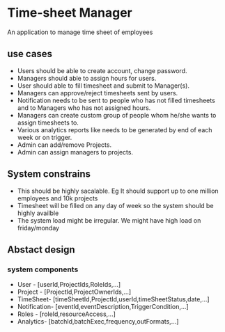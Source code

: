 # Time-sheet Manager
An application to manage time sheet of employees

## use cases
* Users should be able to create account, change password.
* Managers should able to assign hours for users.
* User should able to fill timesheet and submit to Manager(s).
* Managers can approve/reject timesheets sent by users.
* Notification needs to be sent to people who has not filled timesheets and to Managers who has not assigned hours.
* Managers can create custom group of people whom he/she wants to assign timesheets to.
* Various analytics reports like needs to be generated by end of each week or on trigger.
* Admin can add/remove Projects.
* Admin can assign managers to projects.

## System constrains
* This should be highly sacalable. Eg It should support up to one million employees and 10k projects
* Timesheet will be filled on any day of week so the system should be highly availble
* The system load might be irregular. We might have high load on friday/monday

## Abstact design

### system components

* User - [userId,ProjectIds,RoleIds,...]
* Project - [ProjectId,ProjectOwnerIds,...]
* TimeSheet- [timeSheetId,ProjectId,userId,timeSheetStatus,date,...]
* Notification- [eventId,eventDescription,TriggerCondition,...]
* Roles - [roleId,resourceAccess,...]
* Analytics- [batchId,batchExec,frequency,outFormats,...]
